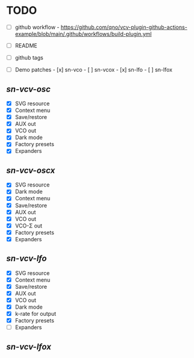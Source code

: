 # TODO

- [ ] github workflow
      - https://github.com/qno/vcv-plugin-github-actions-example/blob/main/.github/workflows/build-plugin.yml

- [ ] README
- [ ] github tags
- [ ] Demo patches
      - [x] sn-vco
      - [ ] sn-vcox
      - [x] sn-lfo
      - [ ] sn-lfox

## _sn-vcv-osc_
- [x] SVG resource
- [x] Context menu
- [x] Save/restore
- [x] AUX out
- [x] VCO out
- [x] Dark mode
- [x] Factory presets
- [x] Expanders

## _sn-vcv-oscx_
- [x] SVG resource
- [x] Dark mode
- [x] Context menu
- [x] Save/restore
- [x] AUX out
- [x] VCO out
- [x] VCO-Σ out
- [x] Factory presets
- [x] Expanders

## _sn-vcv-lfo_
- [x] SVG resource
- [x] Context menu
- [x] Save/restore
- [x] AUX out
- [x] VCO out
- [x] Dark mode
- [x] k-rate for output
- [x] Factory presets
- [ ] Expanders

## _sn-vcv-lfox_

